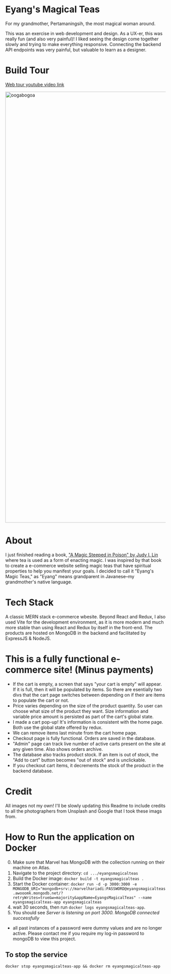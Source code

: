 
# Eyang's Magical Teas
For my grandmother, Pertamaningsih, the most magical woman around. 

This was an exercise in web development and design. As a UX-er, this was really fun (and also very painful)! I  liked seeing the design come together slowly and trying to make everything responsive. Connecting the backend API endpoints was very painful, but valuable to learn as a designer. 

# Build Tour
[Web tour youtube video link](https://youtu.be/hvuWiTS8ehs)

<img width="1350" alt="oogabogoa" src="https://github.com/user-attachments/assets/620b5dcb-2d28-4cb0-b5fa-f36d66cd0d69" />

# About
I just finished reading a book, ["A Magic Steeped in Poison" by Judy I. Lin ](https://www.goodreads.com/book/show/56978089-a-magic-steeped-in-poison) where tea is used as a form of enacting magic. I was inspired by that book to create a e-commerce website selling magic teas that have spiritual properties to help you manifest your goals. I decided to call it "Eyang's Magic Teas," as "Eyang" means grandparent in Javanese–my grandmother's native language. 

# Tech Stack
A classic MERN stack e-commerce wbesite. Beyond React and Redux, I also used Vite for the development environment, as it is more modern and much more stable than using React and Redux by itself in the front-end. The products are hosted on MongoDB in the backend and facilitated by ExpressJS & NodeJS. 

# This is a fully functional e-commerce site! (Minus payments)
- If the cart is empty, a screen that says "your cart is empty" will appear. If it is full, then it will be populated by items. So there are esentially two divs that the cart page switches between depending on if their are items to populate the cart or not.
- Price varies depending on the size of the product quantity. So user can choose what size of the product they want. Size information and variable price amount is persisted as part of the cart's global state.  
- I made a cart pop-up! It's information is consistent with the home page. Both use the global state offered by redux.
- We can remove items last minute from the cart home page. 
- Checkout page is fully functional. Orders are saved in the database.
- "Admin" page can track live number of active carts present on the site at any given time. Also shows orders archive.
- The database also tracks product stock. If an item is out of stock, the "Add to cart" button becomes "out of stock" and is unclickable.
- If you checkout cart items, it decrements the stock of the product in the backend database. 

# Credit
All images not my own! I'll be slowly updating this Readme to include credits to all the photographers from Unsplash and Google that I took these imags from. 

# How to Run the application on Docker
0. Make sure that Marvel has MongoDB with the collection running on their machine on Atlas.
1. Navigate to the project directory: `cd .../eyangsmagicalteas`
2. Build the Docker image: `docker build -t eyangsmagicalteas .`
3. Start the Docker container: `docker run -d -p 3000:3000 -e MONGODB_URI="mongodb+srv://marvelhariadi:PASSWORD@eyangsmagicalteas.awooomk.mongodb.net/?retryWrites=true&w=majority&appName=EyangsMagicalTeas" --name eyangsmagicalteas-app eyangsmagicalteas`
4. wait 30 seconds, then run `docker logs eyangsmagicalteas-app`.
5. You should see _Server is listening on port 3000. MongoDB connected successfully_

* all past instances of a password were dummy values and are no longer active. Please contact me if you require my log-in password to mongoDB to view this project. 

## To stop the service
`docker stop eyangsmagicalteas-app && docker rm eyangsmagicalteas-app`